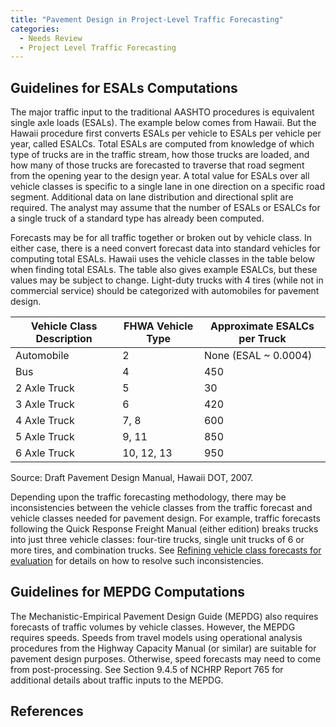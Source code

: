 ```yaml
---
title: "Pavement Design in Project-Level Traffic Forecasting"
categories:
  - Needs Review
  - Project Level Traffic Forecasting
---
```


Guidelines for ESALs Computations
---------------------------------

The major traffic input to the traditional AASHTO procedures is equivalent single axle loads (ESALs). The example below comes from Hawaii. But the Hawaii procedure first converts ESALs per vehicle to ESALs per vehicle per year, called ESALCs. Total ESALs are computed from knowledge of which type of trucks are in the traffic stream, how those trucks are loaded, and how many of those trucks are forecasted to traverse that road segment from the opening year to the design year. A total value for ESALs over all vehicle classes is specific to a single lane in one direction on a specific road segment. Additional data on lane distribution and directional split are required. The analyst may assume that the number of ESALs or ESALCs for a single truck of a standard type has already been computed.

Forecasts may be for all traffic together or broken out by vehicle class. In either case, there is a need convert forecast data into standard vehicles for computing total ESALs. Hawaii uses the vehicle classes in the table below when finding total ESALs. The table also gives example ESALCs, but these values may be subject to change. Light-duty trucks with 4 tires (while not in commercial service) should be categorized with automobiles for pavement design.

| Vehicle Class Description | FHWA Vehicle Type | Approximate ESALCs per Truck |
|---------------------------|-------------------|------------------------------|
| Automobile                | 2                 | None (ESAL \~ 0.0004)        |
| Bus                       | 4                 | 450                          |
| 2 Axle Truck              | 5                 | 30                           |
| 3 Axle Truck              | 6                 | 420                          |
| 4 Axle Truck              | 7, 8              | 600                          |
| 5 Axle Truck              | 9, 11             | 850                          |
| 6 Axle Truck              | 10, 12, 13        | 950                          |

Source: Draft Pavement Design Manual, Hawaii DOT, 2007.

Depending upon the traffic forecasting methodology, there may be inconsistencies between the vehicle classes from the traffic forecast and vehicle classes needed for pavement design. For example, traffic forecasts following the Quick Response Freight Manual (either edition) breaks trucks into just three vehicle classes: four-tire trucks, single unit trucks of 6 or more tires, and combination trucks. See [Refining vehicle class forecasts for evaluation](Refining_vehicle_class_forecasts_for_evaluation_in_project_level_traffic_forecasting) for details on how to resolve such inconsistencies.

Guidelines for MEPDG Computations
---------------------------------

The Mechanistic-Empirical Pavement Design Guide (MEPDG) also requires forecasts of traffic volumes by vehicle classes. However, the MEPDG requires speeds. Speeds from travel models using operational analysis procedures from the Highway Capacity Manual (or similar) are suitable for pavement design purposes. Otherwise, speed forecasts may need to come from post-processing. See Section 9.4.5 of NCHRP Report 765 for additional details about traffic inputs to the MEPDG.

References
----------
